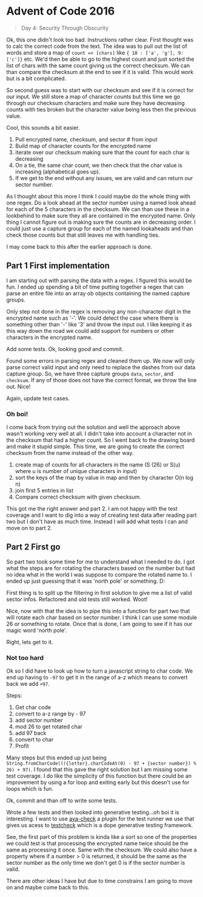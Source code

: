 # Advent of Code 2016

> Day 4: Security Through Obscurity

Ok, this one didn't look too bad. Instructions rather clear. First thought was to calc the correct code from the text. The idea was to pull out the list of words and store a map of `count => [chars]` like `{ 10 : ['a', 'g'], 9: ['c']}` etc. We'd then be able to go to the highest count and just sorted the list of chars with the same count giving us the correct checksum. We can than compare the checksum at the end to see if it is valid. This would work but is a bit complicated.

So second guess was to start with our checksum and see if it is correct for our input. We still store a map of character counts but this time we go through our checksum characters and make sure they have decreasing counts with ties broken but the character value being less then the previous value.

Cool, this sounds a bit easier.

1. Pull encrypted name, checksum, and sector # from input
2. Build map of character counts for the encrypted name
3. iterate over our checksum making sure that the count for each char is decreasing
4. On a tie, the same char count, we then check that the char value is increasing (alphabetical goes up).
5. If we get to the end without any issues, we are valid and can return our sector number.

As I thought about this more I think I could maybe do the whole thing with one regex. Do a look ahead at the sector number using a named look ahead for each of the 5 characters in the checksum. We can than use these in a lookbehind to make sure they all are contained in the encrypted name. Only thing I cannot figure out is making sure the counts are in decreasing order. I could just use a capture group for each of the named lookaheads and than check those counts but that still leaves me with handling ties.

I may come back to this after the earlier approach is done.

## Part 1 First implementation

I am starting out with parsing the data with a regex. I figured this would be fun. I ended up spending a bit of time putting together a regex that can parse an entire file into an array ob objects containing the named capture groups.

Only step not done in the regex is removing any non-character digit in the encrypted name such as '-'. We could detect the case where there is something other than '-' like '3' and throw the input out. I like keeping it as this way down the road we could add support for numbers or other characters in the encrypted name.

Add some tests. Ok, looking good and commit.

Found some errors in parsing regex and cleaned them up. We now will only parse correct valid input and only need to replace the dashes from our data capture group. So, we have three capture groups `data`, `sector`, and `checksum`. If any of those does not have the correct format, we throw the line out. Nice!

Again, update test cases.

### Oh boi!

I come back from trying out the solution and well the approach above wasn't working very well at all. I didn't take into account a character not in the checksum that had a higher count. So I went back to the drawing board and make it stupid simple. This time, we are going to create the correct checksum from the name instead of the other way.

1. create map of counts for all characters in the name (S (26) or S(u) where u is number of unique characters in input)
2. sort the keys of the map by value in map and then by character O(n log n)
3. join first 5 entries in list
4. Compare correct checksum with given checksum.

This got me the right answer and part 2. I am not happy with the test coverage and I want to dig into a way of creating test data after reading part two but I don't have as much time. Instead I will add what tests I can and move on to part 2.

## Part 2 First go

So part two took some time for me to understand what I needed to do. I got what the steps are for rotating the characters based on the number but had no idea what in the world I was suppose to compare the rotated name to. I ended up just guessing that it was 'north pole' or something. D:

First thing is to split up the filtering in first solution to give me a list of valid sector infos. Refactored and old tests still worked. Woot!

Nice, now with that the idea is to pipe this into a function for part two that will rotate each char based on sector number. I think I can use some module 26 or something to rotate. Once that is done, I am going to see if it has our magic word 'north pole'.

Right, lets get to it.

### Not too hard

Ok so I did have to look up how to turn a javascript string to char code. We end up having to `-97` to get it in the range of a-z which means to convert back we add `+97`.

Steps:

1. Get char code
2. convert to a-z range by - 97
3. add sector number
4. mod 26 to get rotated char
5. add 97 back
6. convert to char
7. Profit

Many steps but this ended up just being `String.fromCharCode((({letter}.charCodeAt(0) - 97 + {sector number}) % 26) + 97)`. I found that this gave the right solution but I am missing some test coverage. I do like the simplicity of this function but there could be an improvement by using a for loop and exiting early but this doesn't use for loops which is fun.

Ok, commit and than off to write some tests.

Wrote a few tests and then looked into generative testing...oh boi it is interesting. I want to use [ava-check](https://github.com/leebyron/testcheck-js/tree/master/integrations/ava-check) a plugin for the test runner we use that gives us acess to [testcheck](https://github.com/leebyron/testcheck-js) which is a dope generative testing framework.

See, the first part of this problem is kinda like a sort so one of the properties we could test is that processing the encrypted name twice should be the same as processing it once. Same with the checksum. We could also have a property where if a number > 0 is returned, it should be the same as the sector number as the only time we don't get 0 is if the sector number is valid.

There are other ideas I have but due to time constrains I am going to move on and maybe come back to this.
